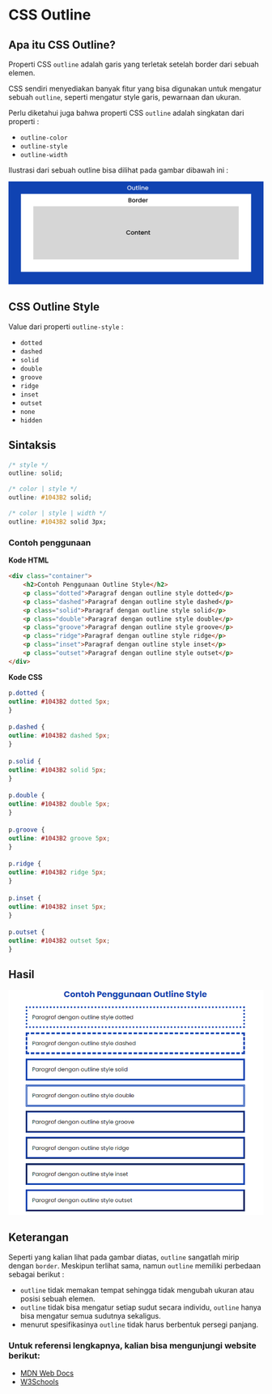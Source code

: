 # CSS Outline

## Apa itu CSS Outline?

Properti CSS `outline` adalah garis yang terletak setelah border dari sebuah elemen.

CSS sendiri menyediakan banyak fitur yang bisa digunakan untuk mengatur sebuah `outline`, seperti mengatur style garis, pewarnaan dan ukuran.

Perlu diketahui juga bahwa properti CSS `outline` adalah singkatan dari properti : 

- `outline-color`
- `outline-style`
- `outline-width`


Ilustrasi dari sebuah outline bisa dilihat pada gambar dibawah ini : 

![Outline Ilustration](outline-ilustration.png)


## CSS Outline Style

Value dari properti `outline-style` : 

- `dotted` 
- `dashed` 
- `solid`
- `double`
- `groove`
- `ridge`
- `inset`
- `outset`
- `none`
- `hidden`

## Sintaksis 

```css 
/* style */
outline: solid;
```

```css 
/* color | style */
outline: #1043B2 solid;
```

```css 
/* color | style | width */
outline: #1043B2 solid 3px;
```

### Contoh penggunaan

**Kode HTML**

```html
<div class="container">
    <h2>Contoh Penggunaan Outline Style</h2>
    <p class="dotted">Paragraf dengan outline style dotted</p>
    <p class="dashed">Paragraf dengan outline style dashed</p>
    <p class="solid">Paragraf dengan outline style solid</p>
    <p class="double">Paragraf dengan outline style double</p>
    <p class="groove">Paragraf dengan outline style groove</p>
    <p class="ridge">Paragraf dengan outline style ridge</p>
    <p class="inset">Paragraf dengan outline style inset</p>
    <p class="outset">Paragraf dengan outline style outset</p>
</div>
```

**Kode CSS**

```css
p.dotted {
outline: #1043B2 dotted 5px;
}
  
p.dashed {
outline: #1043B2 dashed 5px;
}

p.solid {
outline: #1043B2 solid 5px;
}

p.double {
outline: #1043B2 double 5px;
}

p.groove {
outline: #1043B2 groove 5px;
}

p.ridge {
outline: #1043B2 ridge 5px;
}

p.inset {
outline: #1043B2 inset 5px;
}

p.outset {
outline: #1043B2 outset 5px;
}
```

## Hasil

![Hasil](hasil.png)


## Keterangan
Seperti yang kalian lihat pada gambar diatas, `outline` sangatlah mirip dengan `border`. 
Meskipun terlihat sama, namun `outline` memiliki perbedaan sebagai berikut :   

- `outline` tidak memakan tempat sehingga tidak mengubah ukuran atau posisi sebuah elemen.
- `outline` tidak bisa mengatur setiap sudut secara individu, `outline` hanya bisa mengatur semua sudutnya sekaligus.
- menurut spesifikasinya `outline` tidak harus berbentuk persegi panjang.



### Untuk referensi lengkapnya, kalian bisa mengunjungi website berikut:

- [MDN Web Docs](https://developer.mozilla.org/en-US/docs/Web/CSS/outline)
- [W3Schools](https://www.w3schools.com/css/css_outline.asp)



